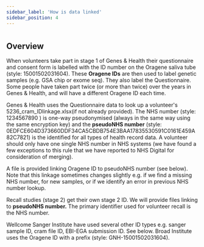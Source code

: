 ```yaml
---
sidebar_label: 'How is data linked'
sidebar_position: 4
---
```


# 

## **Overview**
When volunteers take part in stage 1 of Genes & Health their questionnaire and consent form is labelled with the ID number on the Oragene saliva tube (style: 15001502031604). These **Oragene IDs** are then used to label genetic samples (e.g. GSA chip or exome seq). They also label the Questionnaire. Some people have taken part twice (or more than twice) over the years in Genes & Health, and will have a different Oragene ID each time.

Genes & Health uses the Questionnaire data to look up a volunteer's 5236\_cram\_IDlinkage.xlsx(if not already provided). The NHS number (style: 1234567890 ) is one-way pseudonymised (always in the same way using the same encryption key) and the **pseudoNHS number** (style: 0EDFCE604D373660DDF34CA5CBDB754E3BAA17835530591C0161E459A82C7821) is the identified for all types of health record data. A volunteer should only have one single NHS number in NHS systems (we have found a few exceptions to this rule that we have reported to NHS Digital for consideration of merging).

A file is provided linking Oragene ID to pseudoNHS number (see below). Note that this linkage sometimes changes slightly e.g. if we find a missing NHS number, for new samples, or if we identify an error in previous NHS number lookup.

Recall studies (stage 2) get their own stage 2 ID. We will provide files linking to **pseudoNHS number.** The primary identifier used for volunteer recall is the NHS number.

Wellcome Sanger Institute have used several other ID types e.g. sanger sample ID, cram file ID, EBI-EGA submission ID. See below. Broad Institute uses the Oragene ID with a prefix (style: GNH-15001502031604).


